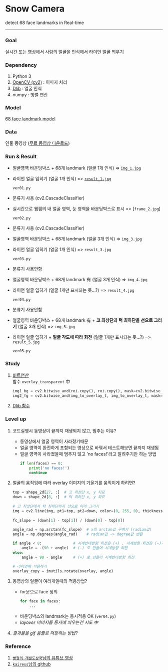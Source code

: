# Snow Camera
detect 68 face landmarks in Real-time

---
### Goal
실시간 또는 영상에서 사람의 얼굴을 인식해서 라이언 얼굴 띄우기

### Dependency

1. Python 3
2. [OpenCV (cv2)](https://076923.github.io/posts/Python-opencv-1/) : 이미지 처리
3. [Dlib](http://blog.dlib.net/) : 얼굴 인식
4. numpy : 행렬 연산

### Model
[68 face landmark model](https://github.com/davisking/dlib-models/blob/master/shape_predictor_68_face_landmarks.dat.bz2)

### Data
인물 동영상
([무료 동영상 다운로드](https://www.pexels.com/ko-kr/search/videos/face/))

### Run & Result
- 얼굴영역 바운딩박스 + 68개 landmark (얼굴 1개 인식) => [`img_1.jpg`](https://github.com/koalalovepabro/KaggleStudy/blob/master/TP_00_SnowCamera/output/img_1.jpg)
- 라이언 얼굴 입히기 (얼굴 1개 인식) => [`result_1.jpg`](https://github.com/koalalovepabro/KaggleStudy/blob/master/TP_00_SnowCamera/output/result_1.jpg)
    ```
    ver01.py
    ```
- 분류기 사용 (cv2.CascadeClassifier)
- 실시간으로 웹캠의 내 얼굴 영역, 눈 영역을 바운딩박스로 표시 => [`frame_2.jpg`]
    ```
    ver02.py
    ```
- 분류기 사용 (cv2.CascadeClassifier)
- 얼굴영역 바운딩박스 + 68개 landmark (얼굴 3개 인식) => `img_3.jpg`
- 라이언 얼굴 입히기 (얼굴 1개 인식) => `result_3.jpg`
    ```
    ver03.py
    ```
- 분류기 사용안함
- 얼굴영역 바운딩박스 + 68개 landmark 有 (얼굴 3개 인식) => `img_4.jpg`
- 라이언 얼굴 입히기 (얼굴 1개만 표시되는 듯...?) => `result_4.jpg`

    ```
    ver04.py
    ```
- 분류기 사용안함
- 얼굴영역 바운딩박스 + 68개 landmark 有 + **코 최상단과 턱 최하단을 선으로 그리기** (얼굴 3개 인식) => `img_5.jpg`
- 라이언 얼굴 입히기 + **얼굴 각도에 따라 회전** (얼굴 1개만 표시되는 듯...?) => `result_5.jpg`

    ```
    ver05.py
    ```
  
### Study
1. [비트연산](https://copycoding.tistory.com/156)  
  함수 `overlay_transparent` 中  
    ```python
    img1_bg = cv2.bitwise_and(roi.copy(), roi.copy(), mask=cv2.bitwise_not(mask))  
    img2_fg = cv2.bitwise_and(img_to_overlay_t, img_to_overlay_t, mask=mask)
    ```
2. [Dlib 함수](http://dlib.net/python/index.html)

### Level up
1. 코드실행시 동영상이 끝까지 재생되지 않고, 멈추는 이유?  
   - 동영상에서 얼굴 영역이 사라졌기때문  
   - 얼굴 영역이 완전하게 포함되는 영상으로 바꿔서 테스트해보면 끝까지 재생됨  
   - 얼굴 영역이 사라졌을때 멈추지 않고 'no faces!'라고 알려주기만 하는 방법  
     ```python
     if len(faces) == 0:
         print('no faces!')  
         continue
     ```   

2. 얼굴의 움직임에 따라 overlay 이미지의 기울기를 움직이게 하려면?
    ```python
    top = shape_2d[27, :]  # 코 최상단 x, y 좌표
    down = shape_2d[8, :]  # 턱 최하단 x, y 좌표
            
    # 코 최상단에서 턱 최하단까지 선으로 이어 그리기
    img = cv2.line(img, pt1=top, pt2=down, color=(0, 255, 0), thickness=2)
            
    fc_slope = (down[1] - top[1]) / (down[0] - top[0])
            
    angle_rad = np.arctan(fc_slope)  # x의 arctan값 구하기 (radian값)
    angle = np.degrees(angle_rad)    # radian값 -> degree값 변환

    if angle < 0:              # 시계반대방향 회전은 (+) , 시계방향 회전은 (-)가 되도록
        angle = -(90 + angle)  # (-) 로 만들어 시계방향 회전
    else:
        angle = 90 - angle     # (+) 로 만들어 시계반대방향 회전

    # 라이언에 적용하기
    overlay_copy = imutils.rotate(overlay, angle)
    ```

3. 동영상의 얼굴이 여러개일때의 적용방법?  
   - for문으로 face 정의  
     ```python
     for face in faces:
         ...
     ```  
   - 바운딩박스와 landmark는 동시적용 OK (`ver04.py`)  
   - <i>layover 이미지를 동시에 띄우는건 시도 中</i>

4. <i>결과물을 gif 움짤로 저장하는 방법?</i>

### Reference
1. [`빵형의 개발도상국`님의 유튜브 영상](https://www.youtube.com/watch?v=tpWVyJqehG4&t=2s)
2. [`kairess`님의 github](https://github.com/kairess/face_detector)
